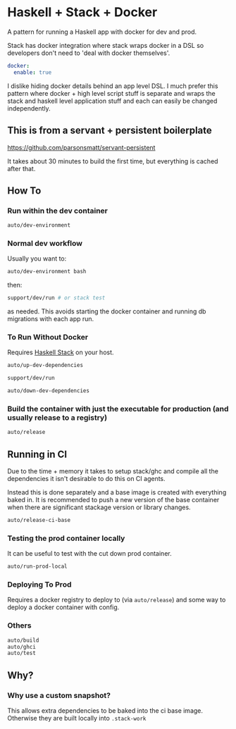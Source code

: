 # Haskell + Stack + Docker

A pattern for running a Haskell app with docker for dev and prod.

Stack has docker integration where stack wraps docker in a DSL so developers don't need to 'deal with docker themselves'.

```yaml
docker:
  enable: true
```

I dislike hiding docker details behind an app level DSL. I much prefer this pattern where docker + high level script stuff is separate and wraps the stack and haskell level application stuff and each can easily be changed independently.

## This is from a servant + persistent boilerplate

https://github.com/parsonsmatt/servant-persistent

It takes about 30 minutes to build the first time, but everything is cached after that.

## How To

### Run within the dev container

```bash
auto/dev-environment
```

### Normal dev workflow

Usually you want to:

```bash
auto/dev-environment bash
```

then:

```bash
support/dev/run # or stack test
```

as needed. This avoids starting the docker container and running db migrations with each app run.

### To Run Without Docker

Requires [Haskell Stack](https://www.haskellstack.org/) on your host.

```bash
auto/up-dev-dependencies

support/dev/run

auto/down-dev-dependencies
```

### Build the container with just the executable for production (and usually release to a registry)

```bash
auto/release
```

## Running in CI

Due to the time + memory it takes to setup stack/ghc and compile all the dependencies it isn't desirable to do this on CI agents.

Instead this is done separately and a base image is created with everything baked in. It is recommended to push a new version of the base container when there are significant stackage version or library changes.

```bash
auto/release-ci-base
```

### Testing the prod container locally

It can be useful to test with the cut down prod container.

```bash
auto/run-prod-local
```

### Deploying To Prod

Requires a docker registry to deploy to (via `auto/release`) and some way to deploy a docker container with config.

### Others

```bash
auto/build
auto/ghci
auto/test
```

## Why?

### Why use a custom snapshot?

This allows extra dependencies to be baked into the ci base image. Otherwise they are built locally into `.stack-work`
